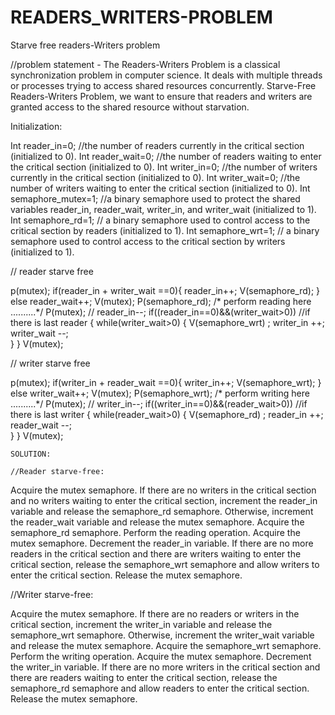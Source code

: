 # READERS_WRITERS-PROBLEM
Starve free readers-Writers problem

//problem statement - The Readers-Writers Problem is a classical synchronization problem in computer science. It deals with multiple threads or processes trying to access shared resources concurrently. Starve-Free Readers-Writers Problem, we want to ensure that readers and writers are granted access to the shared resource without starvation.



Initialization:


  Int reader_in=0;   //the number of readers currently in the critical section (initialized to 0).
  Int reader_wait=0;    //the number of readers waiting to enter the critical section (initialized to 0). 
  Int writer_in=0;       //the number of writers currently in the critical section (initialized to 0).
  Int writer_wait=0;      //the number of writers waiting to enter the critical section (initialized to 0).
  Int semaphore_mutex=1;   //a binary semaphore used to protect the shared variables reader_in, reader_wait, writer_in, and writer_wait (initialized to 1).
  Int semaphore_rd=1;      // a binary semaphore used to control access to the critical section by readers (initialized to 1).
  Int semaphore_wrt=1;     // a binary semaphore used to control access to the critical section by writers (initialized to 1).

 // reader starve free
  
 p(mutex);
     if(reader_in + writer_wait ==0){
      reader_in++;
      V(semaphore_rd);
     }
     else
        reader_wait++;
        V(mutex);
        P(semaphore_rd);
        /* perform reading here ..........*/
        P(mutex);  //
        reader_in--;
        if((reader_in==0)&&(writer_wait>0))  //if there is last reader
              { 
                while(writer_wait>0)
                { 
                 V(semaphore_wrt) ;
                   writer_in ++;
                   writer_wait --;     
                } 
              } 
              V(mutex);
   

        
// writer starve free
  
 p(mutex);
     if(writer_in + reader_wait ==0){
      writer_in++;
      V(semaphore_wrt);
     }
     else
        writer_wait++;
        V(mutex);
        P(semaphore_wrt);
        /* perform writing here ..........*/
        P(mutex);  //
        writer_in--;
        if((writer_in==0)&&(reader_wait>0))  //if there is last writer
              { 
                while(reader_wait>0)
                { 
                 V(semaphore_rd) ;
                   reader_in ++;
                   reader_wait --;     
                } 
              } 
              V(mutex);
     
    SOLUTION:
    
    //Reader starve-free:

Acquire the mutex semaphore.
If there are no writers in the critical section and no writers waiting to enter the critical section, increment the reader_in variable and release the semaphore_rd semaphore.
Otherwise, increment the reader_wait variable and release the mutex semaphore.
Acquire the semaphore_rd semaphore.
Perform the reading operation.
Acquire the mutex semaphore.
Decrement the reader_in variable.
If there are no more readers in the critical section and there are writers waiting to enter the critical section, release the semaphore_wrt semaphore and allow writers to enter the critical section.
Release the mutex semaphore.


//Writer starve-free:

Acquire the mutex semaphore.
If there are no readers or writers in the critical section, increment the writer_in variable and release the semaphore_wrt semaphore.
Otherwise, increment the writer_wait variable and release the mutex semaphore.
Acquire the semaphore_wrt semaphore.
Perform the writing operation.
Acquire the mutex semaphore.
Decrement the writer_in variable.
If there are no more writers in the critical section and there are readers waiting to enter the critical section, release the semaphore_rd semaphore and allow readers to enter the critical section.
Release the mutex semaphore.    
